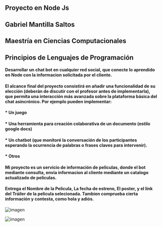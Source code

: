 ## Proyecto en Node Js
## Gabriel Mantilla Saltos
## Maestría en Ciencias Computacionales
## Principios de Lenguajes de Programación

#### Desarrollar un chat bot en cualquier red social, que conecte lo aprendido en Node con la informacion solicitada por el cliente.
#### El alcance final del proyecto consistirá en añadir una funcionalidad de su elección (deberán de discutir con el profesor antes de implementarla), que permita una interacción más avanzada sobre la plataforma básica del chat asincrónico. Por ejemplo pueden implementar:

#### * Un juego
#### * Una herramienta para creación colaborativa de un documento (estilo google docs)
#### * Un chatbot (que monitoré la conversación de los participantes esperando la ocurrencia de palabras o frases claves para intervenir).
#### * Otros

#### Mi proyecto es un servicio de información de peliculas, donde el bot mediante consulta, envia informacion al cliente mediante un catalogo actualizado de peliculas. 
#### Entrega el Nombre de la Pelicula, La fecha de estreno, El poster, y el link del Tráiler de la pelicula selecionada. Tambien comprueba cierta información y contesta, como hola y adiós. 

![imagen](https://user-images.githubusercontent.com/36687480/132099870-69572495-51a6-4044-bf48-2457573c48a3.png)

![imagen](https://user-images.githubusercontent.com/36687480/132099882-65a91a63-dc62-4447-91a0-6a8a2fb927ce.png)


